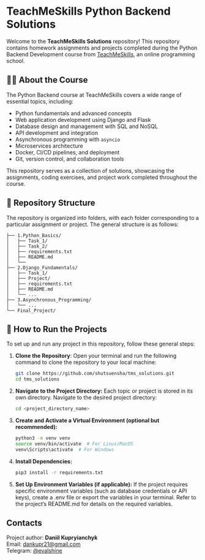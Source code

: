 # TeachMeSkills Python Backend Solutions

Welcome to the **TeachMeSkills Solutions** repository! This repository contains homework assignments and projects completed during the Python Backend Development course from [TeachMeSkills](https://teachmeskills.by/), an online programming school.

## 🧑‍💻 About the Course

The Python Backend course at TeachMeSkills covers a wide range of essential topics, including:

- Python fundamentals and advanced concepts
- Web application development using Django and Flask
- Database design and management with SQL and NoSQL
- API development and integration
- Asynchronous programming with `asyncio`
- Microservices architecture
- Docker, CI/CD pipelines, and deployment
- Git, version control, and collaboration tools

This repository serves as a collection of solutions, showcasing the assignments, coding exercises, and project work completed throughout the course.

## 📂 Repository Structure

The repository is organized into folders, with each folder corresponding to a particular assignment or project. The general structure is as follows:

```plaintext
├── 1.Python_Basics/
│   ├── Task_1/
│   ├── Task_2/
│   ├── requirements.txt
│   ├── README.md
│   └── 
├── 2.Django_Fundamentals/
│   ├── Task_1/
│   ├── Project/
│   ├── requirements.txt
│   ├── README.md
│   └── ...
├── 3.Asynchronous_Programming/
│   └── ...
└── Final_Project/
```

## 🔧 How to Run the Projects

To set up and run any project in this repository, follow these general steps:

1. **Clone the Repository**:
   Open your terminal and run the following command to clone the repository to your local machine:
   ```bash
   git clone https://github.com/shutsuensha/tms_solutions.git
   cd tms_solutions
   ```
2. **Navigate to the Project Directory:**
   Each topic or project is stored in its own directory. Navigate to the desired project directory:
   ```bash
   cd <project_directory_name>
   ```
3. **Create and Activate a Virtual Environment (optional but recommended):**
   ```bash
   python3 -m venv venv
   source venv/bin/activate  # For Linux/MacOS
   venv\Scripts\activate  # For Windows
   ```
4. **Install Dependencies:**
   ```bash
   pip3 install -r requirements.txt
   ```
5. **Set Up Environment Variables (if applicable):**
   If the project requires specific environment variables (such as database credentials or API keys), create a .env file or export the variables in your terminal. Refer to the project’s README.md for details on the required variables.

## Contacts
Project author: **Daniil Kupryianchyk**  
Email: dankupr21@gmail.com  
Telegram: [@evalshine](https://t.me/evalshine)
